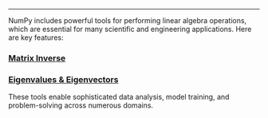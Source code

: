 ---

NumPy includes powerful tools for performing linear algebra operations, which are essential for many scientific and engineering applications. Here are key features:

### [Matrix Inverse](Matrix%20Inverse.md)

### [Eigenvalues & Eigenvectors](Eigenvalues%20&%20Eigenvectors.md)

These tools enable sophisticated data analysis, model training, and problem-solving across numerous domains.

